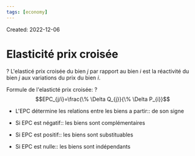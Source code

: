 ```yaml
---
tags: [economy] 
---
```

Created: 2022-12-06

# Elasticité prix croisée
?
L'elasticé prix croisée du bien $j$ par rapport au bien $i$ est la réactivité du bien $j$ aux variations du prix du bien $i$.
<!--SR:!2023-08-09,147,250-->

Formule de l'elasticté prix croisée:
?
$$EPC_{j/i}=\frac{\% \Delta Q_{j}}{\% \Delta P_{i}}$$
<!--SR:!2023-04-03,74,250-->

- L'EPC détermine les relations entre les biens a partir:: de son signe
<!--SR:!2023-04-21,71,210-->
- Si EPC est négatif:: les biens sont complémentaires
<!--SR:!2023-07-16,132,250-->
- Si EPC est positif:: les biens sont substituables
<!--SR:!2023-03-27,26,230-->
- Si EPC est nulle:: les biens sont indépendants
<!--SR:!2023-03-25,68,250-->